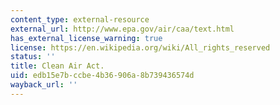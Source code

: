 ```yaml
---
content_type: external-resource
external_url: http://www.epa.gov/air/caa/text.html
has_external_license_warning: true
license: https://en.wikipedia.org/wiki/All_rights_reserved
status: ''
title: Clean Air Act.
uid: edb15e7b-ccbe-4b36-906a-8b739436574d
wayback_url: ''
---
```

